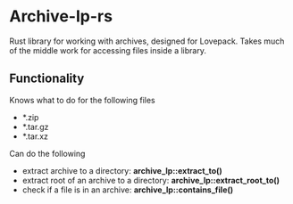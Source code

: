 # Archive-lp-rs

Rust library for working with archives, designed for Lovepack. Takes much of the middle work for accessing files inside a library.

## Functionality

Knows what to do for the following files

- *.zip
- *.tar.gz
- *.tar.xz

Can do the following

- extract archive to a directory: **archive_lp::extract_to()**
- extract root of an archive to a directory: **archive_lp::extract_root_to()**
- check if a file is in an archive: **archive_lp::contains_file()**